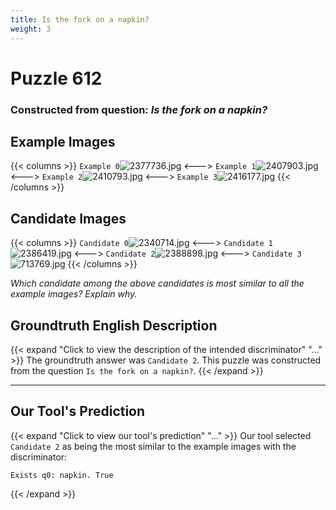 ```yaml
---
title: Is the fork on a napkin?
weight: 3
---
```


# Puzzle 612
### Constructed from question: _Is the fork on a napkin?_


## Example Images
{{< columns >}}
`Example 0`![2377736.jpg](/gqa_images/2377736.jpg)
<--->
`Example 1`![2407903.jpg](/gqa_images/2407903.jpg)
<--->
`Example 2`![2410793.jpg](/gqa_images/2410793.jpg)
<--->
`Example 3`![2416177.jpg](/gqa_images/2416177.jpg)
{{< /columns >}}

## Candidate Images
{{< columns >}}
`Candidate 0`![2340714.jpg](/gqa_images/2340714.jpg)
<--->
`Candidate 1`![2386419.jpg](/gqa_images/2386419.jpg)
<--->
`Candidate 2`![2388898.jpg](/gqa_images/2388898.jpg)
<--->
`Candidate 3`![713769.jpg](/gqa_images/713769.jpg)
{{< /columns >}}

*Which candidate among the above candidates is most similar to all the example images? Explain why.*

## Groundtruth English Description

{{< expand "Click to view the description of the intended discriminator" "..." >}}
The groundtruth answer was `Candidate 2`. This puzzle was constructed from the question `Is the fork on a napkin?`.
{{< /expand >}}

---

## Our Tool's Prediction

{{< expand "Click to view our tool's prediction" "..." >}}
Our tool selected `Candidate 2` as being the most similar to the example images with the discriminator:
```plaintext
Exists q0: napkin. True
```
{{< /expand >}}
